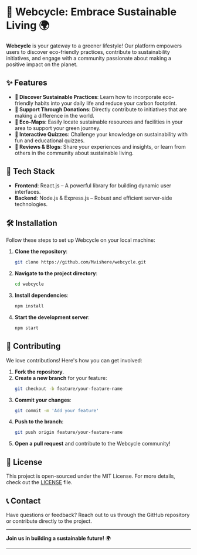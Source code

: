 # 🌿 Webcycle: Embrace Sustainable Living 🌍

**Webcycle** is your gateway to a greener lifestyle! Our platform empowers users to discover eco-friendly practices, contribute to sustainability initiatives, and engage with a community passionate about making a positive impact on the planet.

## ✨ Features

- **🌱 Discover Sustainable Practices**: Learn how to incorporate eco-friendly habits into your daily life and reduce your carbon footprint.
- **💚 Support Through Donations**: Directly contribute to initiatives that are making a difference in the world.
- **📍 Eco-Maps**: Easily locate sustainable resources and facilities in your area to support your green journey.
- **🧠 Interactive Quizzes**: Challenge your knowledge on sustainability with fun and educational quizzes.
- **📝 Reviews & Blogs**: Share your experiences and insights, or learn from others in the community about sustainable living.

## 🚀 Tech Stack

- **Frontend**: React.js – A powerful library for building dynamic user interfaces.
- **Backend**: Node.js & Express.js – Robust and efficient server-side technologies.

## 🛠️ Installation

Follow these steps to set up Webcycle on your local machine:

1. **Clone the repository**:
   ```bash
   git clone https://github.com/Mvishere/webcycle.git
   ```

2. **Navigate to the project directory**:
   ```bash
   cd webcycle
   ```

3. **Install dependencies**:
   ```bash
   npm install
   ```

4. **Start the development server**:
   ```bash
   npm start
   ```

## 🤝 Contributing

We love contributions! Here's how you can get involved:

1. **Fork the repository**.
2. **Create a new branch** for your feature:
   ```bash
   git checkout -b feature/your-feature-name
   ```
3. **Commit your changes**:
   ```bash
   git commit -m 'Add your feature'
   ```
4. **Push to the branch**:
   ```bash
   git push origin feature/your-feature-name
   ```
5. **Open a pull request** and contribute to the Webcycle community!

## 📄 License

This project is open-sourced under the MIT License. For more details, check out the [LICENSE](LICENSE) file.

## 📞 Contact

Have questions or feedback? Reach out to us through the GitHub repository or contribute directly to the project.

---

**Join us in building a sustainable future!** 🌍

---
